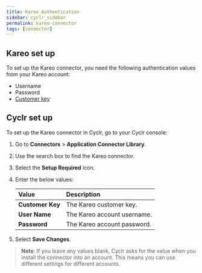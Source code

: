 ```yaml
---
title: Kareo Authentication
sidebar: cyclr_sidebar
permalink: kareo-connector
tags: [connector]
---
```


## Kareo set up

To set up the Kareo connector, you need the following authentication values from your Kareo account:

*  Username
*  Password
*  [Customer key](https://helpme.kareo.com/01_Kareo_PM/01_Configure_System/Customer_Key/Generate_Customer_Key)

## Cyclr set up

To set up the Kareo connector in Cyclr, go to your Cyclr console:

1. Go to **Connectors** > **Application Connector Library**.

2. Use the search box to find the Kareo connector.

3. Select the **Setup Required** icon.

4. Enter the below values:

   | Value              | Description                                 |
   | :----------------- | :------------------------------------------ |
   | **Customer Key**   | The Kareo customer key.                            |
   | **User Name**   | The Kareo account username.                               |
   | **Password**| The Kareo account password.    |

5. Select **Save Changes**.

> **Note**: If you leave any values blank, Cyclr asks for the value when you install the connector into an account. This means you can use different settings for different accounts.
